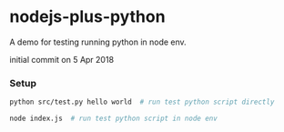# nodejs-plus-python

A demo for testing running python in node env.

initial commit on 5 Apr 2018

### Setup

```bash
python src/test.py hello world  # run test python script directly

node index.js  # run test python script in node env
```
